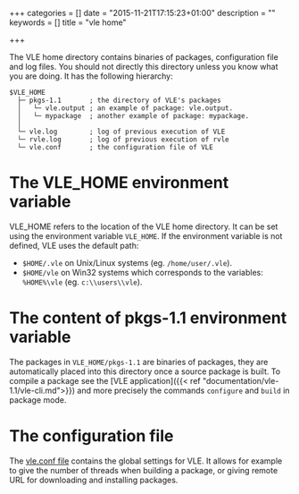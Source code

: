 +++
categories = []
date = "2015-11-21T17:15:23+01:00"
description = ""
keywords = []
title = "vle home"

+++


The VLE home directory contains binaries of packages, configuration file and log
files. You should not directly this directory unless you know what you are 
doing. It has the following hierarchy:

```
$VLE_HOME 
  ├─ pkgs-1.1       ; the directory of VLE's packages
  │   └─ vle.output ; an example of package: vle.output.
  │   └─ mypackage  ; another example of package: mypackage.
  │   
  └─ vle.log        ; log of previous execution of VLE
  └─ rvle.log       ; log of previous execution of rvle
  └─ vle.conf       ; the configuration file of VLE
```

# The VLE_HOME environment variable

VLE_HOME refers to the location of the VLE home directory. It can be set using
the environment variable `VLE_HOME`. If the environment variable is not defined,
VLE uses the default path:

* `$HOME/.vle` on Unix/Linux systems (eg. `/home/user/.vle`).
* `$HOME/vle` on Win32 systems which corresponds to the variables: `%HOME%\vle`
(eg. `c:\\users\\vle`).

# The content of pkgs-1.1 environment variable

The packages in `VLE_HOME/pkgs-1.1` are binaries of packages, they are
automatically placed into this directory once a source package is built.
To compile a package see the [VLE application]({{< ref 
"documentation/vle-1.1/vle-cli.md">}}) and
more precisely the commands `configure` and `build` in package mode.

# The configuration file

The [vle.conf file](VLE-configuration-file-for-vle-1.1) contains the global settings for VLE. It allows for example to give the number of threads when building a package, or giving remote URL for downloading and installing packages.
